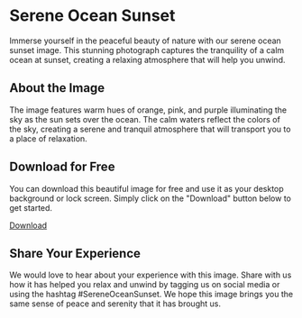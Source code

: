 <!--font:Poppins-->

# Serene Ocean Sunset

Immerse yourself in the peaceful beauty of nature with our serene ocean sunset image. This stunning photograph captures the tranquility of a calm ocean at sunset, creating a relaxing atmosphere that will help you unwind.

## About the Image

The image features warm hues of orange, pink, and purple illuminating the sky as the sun sets over the ocean. The calm waters reflect the colors of the sky, creating a serene and tranquil atmosphere that will transport you to a place of relaxation.

## Download for Free

You can download this beautiful image for free and use it as your desktop background or lock screen. Simply click on the "Download" button below to get started.

[Download](https://example.com/serene-ocean-sunset)

## Share Your Experience

We would love to hear about your experience with this image. Share with us how it has helped you relax and unwind by tagging us on social media or using the hashtag #SereneOceanSunset. We hope this image brings you the same sense of peace and serenity that it has brought us.

<!--

Write me markdown content of website with wallpaper:

"A beautiful sunset over the ocean"

The header of the page should not be copy of the text but rather a real content of the website which is using this wallpaper.


---


# Ocean Sunset Wallpaper

Welcome to our website featuring a stunning wallpaper of a beautiful sunset over the ocean. This wallpaper captures the serene beauty of nature and is perfect for anyone who loves the calming effect of the ocean.

## About the Wallpaper

The wallpaper features a breathtaking view of the sun setting over the ocean, with vibrant hues of orange, pink, and purple painting the sky. The calm waters of the ocean reflect the colors of the sky, creating a peaceful and tranquil atmosphere.

## Download the Wallpaper

You can download this stunning wallpaper for free and use it as your desktop background or lock screen. Simply click on the "Download" button below to get started.

[Download](https://example.com/ocean-sunset-wallpaper)

## Share Your Experience

We would love to see how you're using this wallpaper! Share your experience with us by tagging us on social media or using the hashtag #OceanSunsetWallpaper. We can't wait to see how this beautiful wallpaper brightens up your day.


---


Heading should not include word "wallpaper". The website should not be about the wallpaper itself, wallpaper is just a related background, rewrite whole content.


---


# Relax with the Serenity of an Ocean Sunset

Welcome to our website where you can immerse yourself in the calming beauty of nature. Our featured background is a stunning photograph of a sunset over the ocean, designed to help you unwind and relax.

## About the Image

The image captures the tranquility of a peaceful ocean sunset, with warm hues of orange, pink, and purple illuminating the sky. The calm waters of the ocean reflect the colors of the sky, creating a serene atmosphere that will transport you to a place of calmness and relaxation.

## Download and Enjoy

You can download this beautiful image for free and use it as your desktop background or lock screen. Simply click on the "Download" button below to get started.

[Download](https://example.com/ocean-sunset-image)

## Share Your Experience

We would love to hear about your experience with this image. Share with us how it has helped you relax and unwind by tagging us on social media or using the hashtag #OceanSunsetRelaxation. We hope this image brings you the same sense of peace and serenity that it has brought us.


---


Heading is too long, rewrite whole content.


---


# Serene Ocean Sunset

Immerse yourself in the peaceful beauty of nature with our serene ocean sunset image. This stunning photograph captures the tranquility of a calm ocean at sunset, creating a relaxing atmosphere that will help you unwind.

## About the Image

The image features warm hues of orange, pink, and purple illuminating the sky as the sun sets over the ocean. The calm waters reflect the colors of the sky, creating a serene and tranquil atmosphere that will transport you to a place of relaxation.

## Download for Free

You can download this beautiful image for free and use it as your desktop background or lock screen. Simply click on the "Download" button below to get started.

[Download](https://example.com/serene-ocean-sunset)

## Share Your Experience

We would love to hear about your experience with this image. Share with us how it has helped you relax and unwind by tagging us on social media or using the hashtag #SereneOceanSunset. We hope this image brings you the same sense of peace and serenity that it has brought us.


---


Write me a Google font which is best fitting for the website.

Pick from the list:
- Lobster
- Open Sans
- Great Vibes
- Poppins
- Dancing Script
- IBM Plex Sans
- Exo 2
- Playfair Display
- Lato
- Orbitron
- Montserrat
- Barlow Condensed
- Futura
- Inter
- Alegreya
- Roboto
- Raleway


Write just the font name nothing else.


---


Poppins

-->
